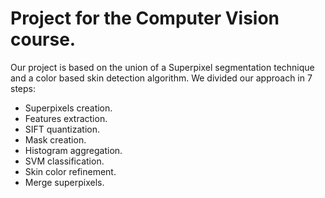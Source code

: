 # Project for the Computer Vision course.

Our project is based on the union of a Superpixel segmentation technique and a color based skin detection algorithm.
We divided our approach in 7 steps:
- Superpixels creation.
- Features extraction.
- SIFT quantization.
- Mask creation.
- Histogram aggregation.
- SVM classification.
- Skin color refinement.
- Merge superpixels.

